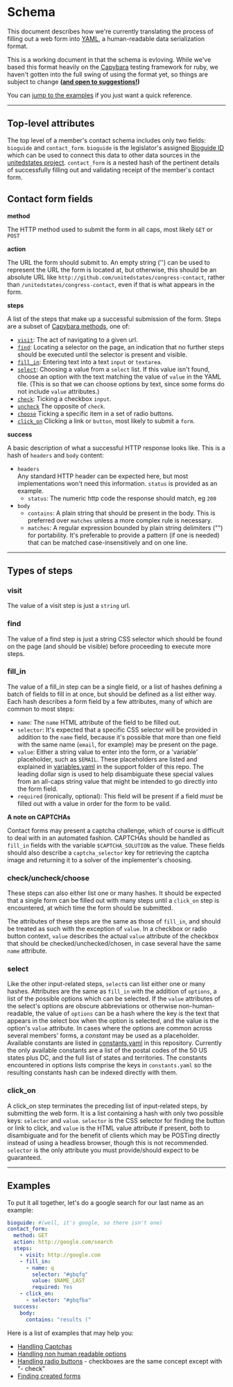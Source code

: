 # Schema

This document describes how we're currently translating the process of filling out a web form into [YAML](http://www.yaml.org/), a human-readable data serialization format.

This is a working document in that the schema is evloving. While we've based this format heavily on the [Capybara](http://jnicklas.github.io/capybara/) testing framework for ruby, we haven't gotten into the full swing of using the format yet, so things are subject to change **([and open to suggestions!](https://github.com/unitedstates/congress-contact/issues))**

You can [jump to the examples](#examples) if you just want a quick reference.

---

## Top-level attributes

The top level of a member's contact schema includes only two fields: `bioguide` and `contact_form`.
`bioguide` is the legislator's assigned [Bioguide ID](http://bioguide.congress.gov) which can be used to connect this data to other data sources in the [unitedstates project](https://github.com/unitedstates).
`contact_form` is a nested hash of the pertinent details of successfully filling out and validating receipt of the member's contact form.

## Contact form fields

**method**

The HTTP method used to submit the form in all caps, most likely `GET` or `POST`

**action**

The URL the form should submit to. An empty string ('') can be used to represent the URL the form is located at, but otherwise, this should be an absolute URL like `http://github.com/unitedstates/congress-contact`, rather than `/unitedstates/congress-contact`, even if that is what appears in the form.

**steps**

A list of the steps that make up a successful submission of the form. Steps are
a subset of [Capybara methods](http://rubydoc.info/github/jnicklas/capybara/master#Interacting_with_forms), one of:

- [`visit`](#visit): The act of navigating to a given url.
- [`find`](#find): Locating a selector on the page, an indication that no further 
    steps should be executed until the selector is present and visible.
- [`fill_in`](#fill_in): Entering text into a text `input` or `textarea`.
- [`select`](#select): Choosing a value from a `select` list.  If this value isn't found, choose an option with the text matching the value of `value` in the YAML file.  (This is so that we can choose options by text, since some forms do not include `value` attributes.)
- [`check`](#checkuncheckchoose): Ticking a checkbox `input`.
- [`uncheck`](#checkuncheckchoose) The opposite of `check`.
- [`choose`](#checkuncheckchoose) Ticking a specific item in a set of radio 
    buttons.
- [`click_on`](#click_on) Clicking a link or `button`, most likely to submit a 
    `form`.

**success**

A basic description of what a successful HTTP response looks like. This is a hash of `headers` and `body` content:

- `headers`  
    Any standard HTTP header can be expected here, but most implementations won't 
    need this information. `status` is provided as an example.
  - `status`: The numeric http code the response should match, eg `200`
- `body`
  - `contains`: A plain string that should be present in the body. This is 
    preferred over `matches` unless a more complex rule is necessary.
  - `matches`: A regular expression bounded by plain string delimiters ("") for portability. It's preferable to provide a pattern (if one is needed) that can 
    be matched case-insensitively and on one line.

---

## Types of steps

### visit

The value of a visit step is just a `string` url.

### find

The value of a find step is just a string CSS selector which should be found on the page (and should be visible) before proceeding to execute more steps.

### fill_in

The value of a fill_in step can be a single field, or a list of hashes defining a batch of fields to fill in at once, but should be defined as a list either way. Each hash describes a form field by a few attributes, many of which are common to most steps:

- `name`: The `name` HTML attribute of the field to be filled out.
- `selector`: It's expected that a specific CSS selector will be provided in 
    addition to the `name` field, because it's possible that more than one field 
    with the same name (`email`, for example) may be present on the page.
- `value`: Either a string value to enter into the form, or a 'variable' 
    placeholder, such as `$EMAIL`. These placeholders are listed and explained in 
    [variables.yaml](../support/variables.yaml) in the support folder of this repo.
    The leading dollar sign is used to help disambiguate these special values from 
    an all-caps string value that might be intended to go directly into the form 
    field.
- `required` (ironically, optional): This field will be present if a field *must* 
    be filled out with a value in order for the form to be valid.

**A note on CAPTCHAs**

Contact forms may present a captcha challenge, which of course is difficult to deal with in an automated fashion. CAPTCHAs should be handled as `fill_in` fields with the variable `$CAPTCHA_SOLUTION` as the value. These fields should also describe a `captcha_selector` key for retrieving the captcha image and returning it to a solver of the implementer's choosing.

### check/uncheck/choose

These steps can also either list one or many hashes. It should be expected that a single form can be filled out with many steps until a `click_on` step is encountered, at which time the form should be submitted.

The attributes of these steps are the same as those of `fill_in`, and should be treated as such with the exception of `value`. In a checkbox or radio button context, `value` describes the actual `value` attribute of the checkbox that should be checked/unchecked/chosen, in case several have the same `name` attribute.

### select

Like the other input-related steps, `select`s can list either one or many hashes. Attributes are the same as `fill_in` with the addition of `options`, a list of the possible options which can be selected. If the `value` attributes of the select's options are obscure abbreviations or otherwise non-human-readable, the value of `options` can be a hash where the key is the text that appears in the select box when the option is selected, and the value is the option's `value` attribute. In cases where the options are common across several members' forms, a *constant* may be used as a placeholder. Available constants are listed in [constants.yaml](../support/constants.yaml) in this repository. Currently the only available constants are a list of the postal codes of the 50 US states plus DC, and the full list of states and territories. The constants encountered in options lists comprise the keys in `constants.yaml` so the resulting constants hash can be indexed directly with them.

### click_on 

A click_on step terminates the preceding list of input-related steps, by submitting the web form. It is a list containing a hash with only two possible keys: `selector` and `value`. `selector` is the CSS selector for finding the button or link to click, and `value` is the HTML value attribute if present, both to disambiguate and for the benefit of clients which may be POSTing directly instead of using a headless browser, though this is not recommended. `selector` is the only attribute you must provide/should expect to be guaranteed.

---

## Examples

To put it all together, let's do a google search for our last name as an example:

```YAML
bioguide: #(well, it's google, so there isn't one)
contact_form:
  method: GET
  action: http://google.com/search
  steps:
    - visit: http://google.com
    - fill_in:
      - name: q
        selector: "#gbqfq"
        value: $NAME_LAST
        required: Yes
    - click_on:
      - selector: "#gbqfba"
  success:
    body:
      contains: "results ("
```

Here is a list of examples that may help you:
- [Handling Captchas](https://github.com/unitedstates/contact-congress/blob/master/support/recaptcha-noscript.yaml)
- [Handling non human readable options](https://github.com/unitedstates/contact-congress/blob/master/members/S000033.yaml)
- [Handling radio buttons](https://github.com/unitedstates/contact-congress/blob/master/members/H001049.yaml) - checkboxes are the same concept except with "- check"
- [Finding created forms](https://github.com/unitedstates/contact-congress/blob/master/members/I000024.yaml)
      
